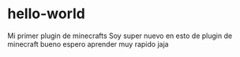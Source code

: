 # hello-world
Mi primer plugin de minecrafts
Soy super nuevo en esto de plugin de minecraft
bueno espero aprender muy rapido jaja
